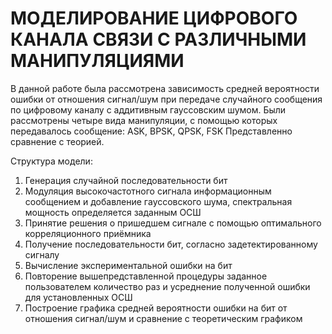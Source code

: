 # МОДЕЛИРОВАНИЕ ЦИФРОВОГО КАНАЛА СВЯЗИ С РАЗЛИЧНЫМИ МАНИПУЛЯЦИЯМИ 



В данной работе была рассмотрена зависимость средней вероятности ошибки от отношения сигнал/шум при передаче случайного сообщения по цифровому каналу с аддитивным гауссовским шумом.
Были рассмотрены четыре вида манипуляции, с помощью которых передавалось сообщение: ASK, BPSK, QPSK, FSK
Представленно сравнение с теорией.

Структура модели:
 1. Генерация случайной последовательности бит 
 2. Модуляция высокочастотного сигнала информационным сообщением и добавление гауссовского шума, спектральная мощность определяется заданным ОСШ
 3. Принятие решения о пришедшем сигнале с помощью оптимального корреляционного приёмника
 4. Получение последовательности бит, согласно задетектированному сигналу
 5. Вычисление экспериментальной ошибки на бит 
 6. Повторение вышепредставленной процедуры заданное пользователем количество раз и усреднение полученной ошибки для установленных ОСШ
 7. Построение графика средней вероятности ошибки на бит от отношения сигнал/шум и сравнение с теоретическим графиком
 
 
